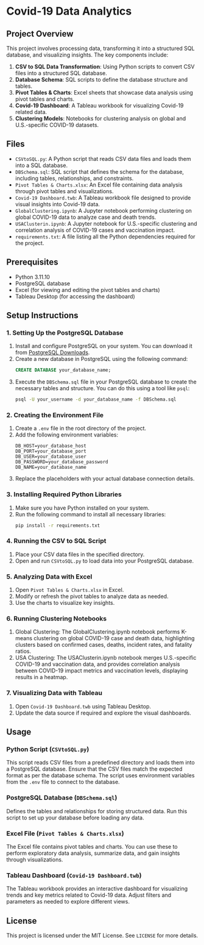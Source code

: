 # Covid-19 Data Analytics

## Project Overview

This project involves processing data, transforming it into a structured SQL database, and visualizing insights. The key components include:
1. **CSV to SQL Data Transformation**: Using Python scripts to convert CSV files into a structured SQL database.
2. **Database Schema**: SQL scripts to define the database structure and tables.
3. **Pivot Tables & Charts**: Excel sheets that showcase data analysis using pivot tables and charts.
4. **Covid-19 Dashboard**: A Tableau workbook for visualizing Covid-19 related data.
5. **Clustering Models**: Notebooks for clustering analysis on global and U.S.-specific COVID-19 datasets.

## Files

- `CSVtoSQL.py`: A Python script that reads CSV data files and loads them into a SQL database.
- `DBSchema.sql`: SQL script that defines the schema for the database, including tables, relationships, and constraints.
- `Pivot Tables & Charts.xlsx`: An Excel file containing data analysis through pivot tables and visualizations.
- `Covid-19 Dashboard.twb`: A Tableau workbook file designed to provide visual insights into Covid-19 data.
- `GlobalClustering.ipynb`: A Jupyter notebook performing clustering on global COVID-19 data to analyze case and death trends.
- `USAClusterin.ipynb`: A Jupyter notebook for U.S.-specific clustering and correlation analysis of COVID-19 cases and vaccination impact.
- `requirements.txt`: A file listing all the Python dependencies required for the project.

## Prerequisites

- Python 3.11.10
- PostgreSQL database
- Excel (for viewing and editing the pivot tables and charts)
- Tableau Desktop (for accessing the dashboard)

## Setup Instructions

### 1. Setting Up the PostgreSQL Database
1. Install and configure PostgreSQL on your system. You can download it from [PostgreSQL Downloads](https://www.postgresql.org/download/).
2. Create a new database in PostgreSQL using the following command:
    ```sql
    CREATE DATABASE your_database_name;
    ```
3. Execute the `DBSchema.sql` file in your PostgreSQL database to create the necessary tables and structure. You can do this using a tool like `psql`:
    ```bash
    psql -U your_username -d your_database_name -f DBSchema.sql
    ```

### 2. Creating the Environment File
1. Create a `.env` file in the root directory of the project.
2. Add the following environment variables:
    ```plaintext
    DB_HOST=your_database_host
    DB_PORT=your_database_port
    DB_USER=your_database_user
    DB_PASSWORD=your_database_password
    DB_NAME=your_database_name
    ```
3. Replace the placeholders with your actual database connection details.

### 3. Installing Required Python Libraries
1. Make sure you have Python installed on your system.
2. Run the following command to install all necessary libraries:
    ```bash
    pip install -r requirements.txt
    ```

### 4. Running the CSV to SQL Script
1. Place your CSV data files in the specified directory.
2. Open and run `CSVtoSQL.py` to load data into your PostgreSQL database.

### 5. Analyzing Data with Excel
1. Open `Pivot Tables & Charts.xlsx` in Excel.
2. Modify or refresh the pivot tables to analyze data as needed.
3. Use the charts to visualize key insights.

### 6. Running Clustering Notebooks
1. Global Clustering: The GlobalClustering.ipynb notebook performs K-means clustering on global COVID-19 case and death data, highlighting clusters based on confirmed cases, deaths, incident rates, and fatality ratios.
2. USA Clustering: The USAClusterin.ipynb notebook merges U.S.-specific COVID-19 and vaccination data, and provides correlation analysis between COVID-19 impact metrics and vaccination levels, displaying results in a heatmap. 

### 7. Visualizing Data with Tableau
1. Open `Covid-19 Dashboard.twb` using Tableau Desktop.
2. Update the data source if required and explore the visual dashboards.

## Usage

### Python Script (`CSVtoSQL.py`)
This script reads CSV files from a predefined directory and loads them into a PostgreSQL database. Ensure that the CSV files match the expected format as per the database schema. The script uses environment variables from the `.env` file to connect to the database.

### PostgreSQL Database (`DBSchema.sql`)
Defines the tables and relationships for storing structured data. Run this script to set up your database before loading any data.

### Excel File (`Pivot Tables & Charts.xlsx`)
The Excel file contains pivot tables and charts. You can use these to perform exploratory data analysis, summarize data, and gain insights through visualizations.

### Tableau Dashboard (`Covid-19 Dashboard.twb`)
The Tableau workbook provides an interactive dashboard for visualizing trends and key metrics related to Covid-19 data. Adjust filters and parameters as needed to explore different views.

## License
This project is licensed under the MIT License. See `LICENSE` for more details.
